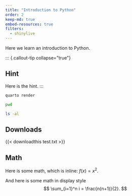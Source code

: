 ```yaml
---
title: "Introduction to Python"
order: 2
keep-md: true
embed-resources: true
filters:
  - shinylive
---
```









Here we learn an introduction to  Python.

::: {.callout-tip collapse="true"}
## Hint
Here is the hint.
:::


```{.bash filename="Terminal"}
quarto render

pwd

ls -al
```


## Downloads








{{< downloadthis test.txt >}}















## Math
Here is some math, which is inline: $f(x) = x^2$.

And here is some math in display style
$$
\sum_{i=1}^n i = \frac{n(n+1)}{2}.
$$
